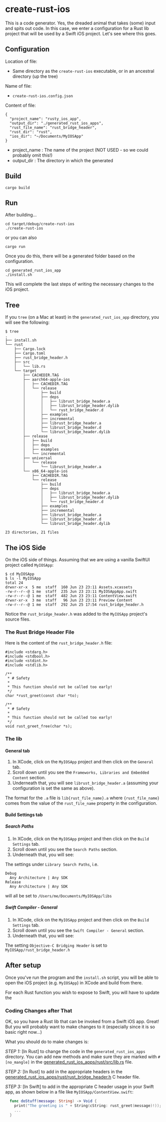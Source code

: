 # create-rust-ios

This is a code generator. Yes, the dreaded animal that takes (some) input and spits out code. In this case, we enter a configuration for a Rust lib project that will be used by a Swift iOS project. Let's see where this goes.

## Configuration

Location of file:
- Same directory as the `create-rust-ios` executable, or in an ancestral directory (up the tree)

Name of file:
- `create-rust-ios.config.json`

Content of file:

```
{
  "project_name": "rusty_ios_app",
  "output_dir": "./generated_rust_ios_apps",
  "rust_file_name": "rust_bridge_header",
  "rust_dir": "rust",
  "ios_dir": "~/Documents/MyIOSApp"
}
```

* project_name : The name of the project (NOT USED - so we could probably omit this!)
* output_dir : The directory in which the generated 

## Build

```
cargo build
```


## Run

After building...

```
cd target/debug/create-rust-ios
./create-rust-ios
```

or you can also

```
cargo run
```

Once you do this, there will be a generated folder based on the configuration.

```
cd generated_rust_ios_app
./install.sh
```

This will complete the last steps of writing the necessary changes to the iOS project.

## Tree

If you `tree` (on a Mac at least) in the `generated_rust_ios_app` directory, you will see the following:

```
$ tree
.
├── install.sh
└── rust
    ├── Cargo.lock
    ├── Cargo.toml
    ├── rust_bridge_header.h
    ├── src
    │   └── lib.rs
    └── target
        ├── CACHEDIR.TAG
        ├── aarch64-apple-ios
        │   ├── CACHEDIR.TAG
        │   └── release
        │       ├── build
        │       ├── deps
        │       │   ├── librust_bridge_header.a
        │       │   ├── librust_bridge_header.dylib
        │       │   └── rust_bridge_header.d
        │       ├── examples
        │       ├── incremental
        │       ├── librust_bridge_header.a
        │       ├── librust_bridge_header.d
        │       └── librust_bridge_header.dylib
        ├── release
        │   ├── build
        │   ├── deps
        │   ├── examples
        │   └── incremental
        ├── universal
        │   └── release
        │       └── librust_bridge_header.a
        └── x86_64-apple-ios
            ├── CACHEDIR.TAG
            └── release
                ├── build
                ├── deps
                │   ├── librust_bridge_header.a
                │   ├── librust_bridge_header.dylib
                │   └── rust_bridge_header.d
                ├── examples
                ├── incremental
                ├── librust_bridge_header.a
                ├── librust_bridge_header.d
                └── librust_bridge_header.dylib

23 directories, 21 files
```

## The iOS Side

On the iOS side of things. Assuming that we are using a vanilla SwiftUI project called `MyIOSApp`:

```
$ cd MyIOSApp
$ ls -l MyIOSApp
total 24
drwxr-xr-x  5 me  staff  160 Jun 23 23:11 Assets.xcassets
-rw-r--r--@ 1 me  staff  235 Jun 23 23:11 MyIOSAppApp.swift
-rw-r--r--@ 1 me  staff  482 Jun 23 23:11 ContentView.swift
drwxr-xr-x  3 me  staff   96 Jun 23 23:11 Preview Content
-rw-r--r--@ 1 me  staff  292 Jun 25 17:54 rust_bridge_header.h
```

Notice the `rust_bridge_header.h` was added to the `MyIOSApp` project's source files.

### The Rust Bridge Header File

Here is the content of the `rust_bridge_header.h` file:

```
#include <stdarg.h>
#include <stdbool.h>
#include <stdint.h>
#include <stdlib.h>

/**
 * # Safety
 *
 * This function should not be called too early!
 */
char *rust_greet(const char *to);

/**
 * # Safety
 *
 * This function should not be called too early!
 */
void rust_greet_free(char *s);
```

### The lib

#### General tab

1. In XCode, click on the `MyIOSApp` project and then click on the `General` tab.
2. Scroll down until you see the `Frameworks, Libraries and Embedded Content` section.
3. Underneath that, you will see `librust_bridge_header.a` (assuming your configuration is set the same as above).

The format for the `.a` file is `lib{rust_file_name}.a` where `{rust_file_name}` comes from the value of the `rust_file_name` property in the configuration.

#### Build Settings tab

##### Search Paths

1. In XCode, click on the `MyIOSApp` project and then click on the `Build Settings` tab.
2. Scroll down until you see the `Search Paths` section.
3. Underneath that, you will see:

The settings under `Library Search Paths`, i.e.

```
Debug
  Any Architecture | Any SDK
Release
  Any Architecture | Any SDK
```

will all be set to `/Users/me/Documents/MyIOSApp/libs`

##### Swift Compiler - General

1. In XCode, click on the `MyIOSApp` project and then click on the `Build Settings` tab.
2. Scroll down until you see the `Swift Compiler - General` section.
3. Underneath that, you will see:

The setting `Objective-C Bridging Header` is set to `MyIOSApp/rust_bridge_header.h`

## After setup

Once you've run the program and the `install.sh` script, you will be able to open the iOS project (e.g. `MyIOSApp`) in XCode and build from there.

For each Rust function you wish to expose to Swift, you will have to update the 

### Coding Changes after That

OK, so you have a Rust lib that can be invoked from a Swift iOS app. Great! But you will probably want to make changes to it (especially since it is so basic right now...) 

What you should do to make changes is:

*STEP 1:* [In Rust] to change the code in the `generated_rust_ios_apps` directory. You can add new methods and make sure they are marked with `#[no_mangle]` in the [generated_rust_ios_apps/rust/src/lib.rs](generated_rust_ios_apps/rust/src/lib.rs) file.

*STEP 2:* [In Rust] to add in the appropriate headers in the [generated_rust_ios_apps/rust/rust_bridge_header.h](generated_rust_ios_apps/rust/rust_bridge_header.h) C header file.

*STEP 3:* [In Swift] to add in the appropriate C header usage in your Swift app, as shown below in a file like `MyIOSApp/ContentView.swift`:

```swift
  func doStuff(message: String) -> Void {
    print("The greeting is " + String(cString: rust_greet(message)!));
    ...
  }
```
